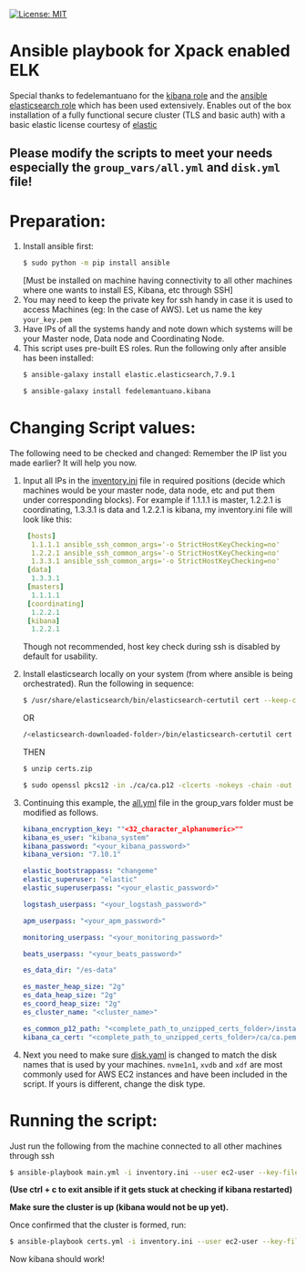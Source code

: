 [![License: MIT](https://img.shields.io/badge/License-MIT-yellow.svg)](https://opensource.org/licenses/MIT)

# Ansible playbook for Xpack enabled ELK

Special thanks to fedelemantuano for the [kibana role](https://github.com/fedelemantuano/ansible-kibana) and the [ansible elasticsearch role](https://github.com/elastic/ansible-elasticsearch) which has been used extensively. Enables out of the box installation of a fully functional secure cluster (TLS and basic auth) with a basic elastic license courtesy of [elastic](https://elastic.co)

## Please modify the scripts to meet your needs especially the `group_vars/all.yml` and `disk.yml` file!

# Preparation:
1. Install ansible first: 
    ``` sh
    $ sudo python -m pip install ansible
    ```
    [Must be installed on machine having connectivity to all other machines where one wants to install ES, Kibana, etc through SSH]
2. You may need to keep the private key for ssh handy in case it is used to access Machines (eg: In the case of AWS).  Let us name the key `your_key.pem`
3. Have IPs of all the systems handy and note down which systems will be your Master node, Data node and Coordinating Node.
4. This script uses pre-built ES roles. Run the following only after ansible has been installed:
    ``` sh
    $ ansible-galaxy install elastic.elasticsearch,7.9.1
    ```
    ``` sh
    $ ansible-galaxy install fedelemantuano.kibana
    ```

# Changing Script values:
The following need to be checked and changed:
Remember the IP list you made earlier? It will help you now.

1. Input all IPs in the [inventory.ini](./inventory.ini) file in required positions (decide which machines would be your master node, data node, etc and put them under corresponding blocks). For example if 1.1.1.1 is master, 1.2.2.1 is coordinating, 1.3.3.1 is data and 1.2.2.1 is kibana, my inventory.ini file will look like this:
    ``` yaml
     [hosts]
      1.1.1.1 ansible_ssh_common_args='-o StrictHostKeyChecking=no'
      1.2.2.1 ansible_ssh_common_args='-o StrictHostKeyChecking=no'
      1.3.3.1 ansible_ssh_common_args='-o StrictHostKeyChecking=no'
     [data]
      1.3.3.1
     [masters]
      1.1.1.1
     [coordinating]
      1.2.2.1
     [kibana]
      1.2.2.1
     ```
     Though not recommended, host key check during ssh is disabled by default for usability.
2.  Install elasticsearch locally on your system (from where ansible is being orchestrated). Run the following in sequence:
    ```sh
    $ /usr/share/elasticsearch/bin/elasticsearch-certutil cert --keep-ca-key --pass "" --out "<full_path_to_current_folder>/certs.zip" --silent --ca-pass ""
    ```

    OR

    ```sh
    /<elasticsearch-downloaded-folder>/bin/elasticsearch-certutil cert --keep-ca-key --pass "" --out "<full_path_to_current_folder>/certs.zip" --silent --ca-pass ""
    ```

    THEN

    ```sh
    $ unzip certs.zip
    ```

    ```sh
    $ sudo openssl pkcs12 -in ./ca/ca.p12 -clcerts -nokeys -chain -out ./ca/ca.pem
    ```
2. Continuing this example, the [all.yml](./group_vars/all.yml) file in the group_vars folder must be modified as follows. 
    ``` yaml
    kibana_encryption_key: ""<32_character_alphanumeric>""
    kibana_es_user: "kibana_system"
    kibana_password: "<your_kibana_password>"
    kibana_version: "7.10.1"

    elastic_bootstrappass: "changeme"
    elastic_superuser: "elastic"
    elastic_superuserpass: "<your_elastic_password>"

    logstash_userpass: "<your_logstash_password>"

    apm_userpass: "<your_apm_password>"

    monitoring_userpass: "<your_monitoring_password>"

    beats_userpass: "<your_beats_password>"

    es_data_dir: "/es-data"

    es_master_heap_size: "2g"
    es_data_heap_size: "2g"
    es_coord_heap_size: "2g"
    es_cluster_name: "<cluster_name>"

    es_common_p12_path: "<complete_path_to_unzipped_certs_folder>/instance/instance.p12"
    kibana_ca_cert: "<complete_path_to_unzipped_certs_folder>/ca/ca.pem" 
     ```
4. Next you need to make sure [disk.yaml](./disk.yml) is changed to match the disk names that is used by your machines. `nvme1n1`, `xvdb` and `xdf` are most commonly used for AWS EC2 instances and have been included in the script. If yours is different, change the disk type.

# Running the script:
Just run the following from the machine connected to all other machines through ssh

``` sh
$ ansible-playbook main.yml -i inventory.ini --user ec2-user --key-file your_key.pem
```
**(Use ctrl + c to exit ansible if it gets stuck at checking if kibana restarted)**

**Make sure the cluster is up (kibana would not be up yet).**

Once confirmed that the cluster is formed, run:

``` sh
$ ansible-playbook certs.yml -i inventory.ini --user ec2-user --key-file your_key.pem
```

Now kibana should work!

